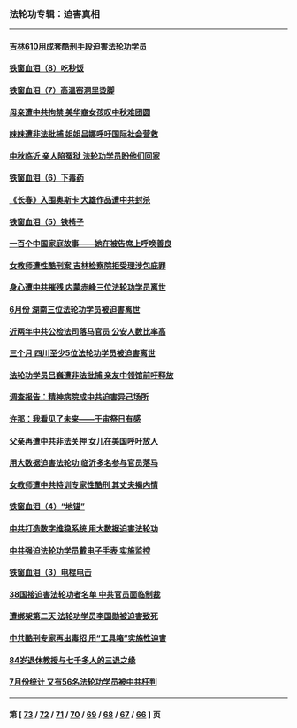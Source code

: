 ### 法轮功专辑：迫害真相
---
#### [吉林610用成套酷刑手段迫害法轮功学员](../../pages/nf4379/n13814775.md?09080430) 
#### [铁窗血泪（8）吃秒饭](../../pages/nf4379/n13813761.md?09080430) 
#### [铁窗血泪（7）高温窑洞里烫脚](../../pages/nf4379/n13816073.md?09080430) 
#### [母亲遭中共拘禁 美华裔女孩叹中秋难团圆](../../pages/nf4379/n13815894.md?09080430) 
#### [妹妹遭非法批捕 姐姐吕娜呼吁国际社会营救](../../pages/nf4379/n13814832.md?09080430) 
#### [中秋临近 亲人陷冤狱 法轮功学员盼他们回家](../../pages/nf4379/n13814674.md?09080430) 
#### [铁窗血泪（6）下毒药](../../pages/nf4379/n13793192.md?09080430) 
#### [《长春》入围奥斯卡 大雄作品遭中共封杀](../../pages/nf4379/n13813594.md?09080430) 
#### [铁窗血泪（5）铁椅子](../../pages/nf4379/n13805871.md?09080430) 
#### [一百个中国家庭故事——她在被告席上呼唤善良](../../pages/nf4379/n13805472.md?09080430) 
#### [女教师遭性酷刑案 吉林检察院拒受理涉包庇罪](../../pages/nf4379/n13808837.md?09080430) 
#### [身心遭中共摧残 内蒙赤峰三位法轮功学员离世](../../pages/nf4379/n13808436.md?09080430) 
#### [6月份 湖南三位法轮功学员被迫害离世](../../pages/nf4379/n13807730.md?09080430) 
#### [近两年中共公检法司落马官员 公安人数比率高](../../pages/nf4379/n13807094.md?09080430) 
#### [三个月 四川至少5位法轮功学员被迫害离世](../../pages/nf4379/n13807221.md?09080430) 
#### [法轮功学员吕巍遭非法批捕 亲友中领馆前吁释放](../../pages/nf4379/n13806418.md?09080430) 
#### [调查报告：精神病院成中共迫害异己场所](../../pages/nf4379/n13806163.md?09080430) 
#### [许那：我看见了未来——于宙祭日有感](../../pages/nf4379/n13805469.md?09080430) 
#### [父亲再遭中共非法关押 女儿在美国呼吁放人](../../pages/nf4379/n13804643.md?09080430) 
#### [用大数据迫害法轮功 临沂多名参与官员落马](../../pages/nf4379/n13803374.md?09080430) 
#### [女教师遭中共特训专家性酷刑 其丈夫揭内情](../../pages/nf4379/n13802924.md?09080430) 
#### [铁窗血泪（4）“地锚”](../../pages/nf4379/n13801004.md?09080430) 
#### [中共打造数字维稳系统 用大数据迫害法轮功](../../pages/nf4379/n13799087.md?09080430) 
#### [中共强迫法轮功学员戴电子手表 实施监控](../../pages/nf4379/n13800403.md?09080430) 
#### [铁窗血泪（3）电棍电击](../../pages/nf4379/n13798789.md?09080430) 
#### [38国接迫害法轮功者名单 中共官员面临制裁](../../pages/nf4379/n13799696.md?09080430) 
#### [遭绑架第二天 法轮功学员李国勋被迫害致死](../../pages/nf4379/n13797464.md?09080430) 
#### [中共酷刑专家再出毒招 用“工具箱”实施性迫害](../../pages/nf4379/n13797202.md?09080430) 
#### [84岁退休教授与七千多人的三退之缘](../../pages/nf4379/n13796650.md?09080430) 
#### [7月份统计 又有56名法轮功学员被中共枉判](../../pages/nf4379/n13795640.md?09080430) 

---
#### 第 [ [73](./73.md?09080430) / [72](./72.md?09080430) / [71](./71.md?09080430) / [70](./70.md?09080430) / [69](./69.md?09080430) / [68](./68.md?09080430) / [67](./67.md?09080430) / [66](./66.md?09080430) ] 页
